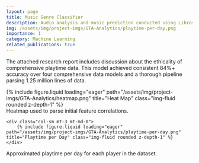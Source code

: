 ```yaml
---
layout: page
title: Music Genre Classifier
description: Audio analysis and music prediction conducted using Librosa classifier.
img: /assets/img/project-imgs/GTA-Analytics/playtime-per-day.png
importance: 1
category: Machine Learning
related_publications: true
---
```


The attached research report includes discussion about the ethicality of comprehensive playtime data.
This model achieved consistent 84%+ accuracy over four comprehensive data models and a thorough pipeline parsing 1.25 million lines of data.

<!--
To give your project a background in the portfolio page, just add the img tag to the front matter like so:

    ---
    layout: page
    title: project
    description: a project with a background image
    img: /assets/img/12.jpg
    --- -->

<div class="row">
    <div class="col-sm mt-3 mt-md-0">
        {% include figure.liquid loading="eager" path="/assets/img/project-imgs/GTA-Analytics/heatmap.png" title="Heat Map" class="img-fluid rounded z-depth-1" %}
    </div>
    <div class="caption">
        Heatmap used to parse initial feature correlations.
    </div>

    <div class="col-sm mt-3 mt-md-0">
        {% include figure.liquid loading="eager" path="/assets/img/project-imgs/GTA-Analytics/playtime-per-day.png" title="Playtime per Day" class="img-fluid rounded z-depth-1" %}
    </div>
</div>
<div class="caption">
    Approximated playtime per day for each player in the dataset.
</div>
